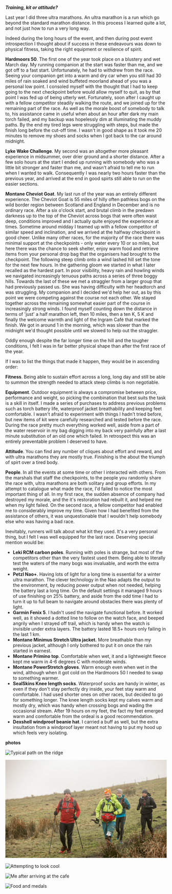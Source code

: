 ***Training, kit or attitude?***

Last year I did three ultra marathons. An ultra marathon is a run which go beyond the standard marathon distance. In this process I learned quite a lot, and not just how to run a very long way.

Indeed during the long hours of the event, and then during post event introspection I thought about if success in these endeavours was down to physical fitness, taking the right equipment or resilience of spirit.

**Hardmoors 50**. The first one of the year took place on a blustery and wet March day. My running companion at the start was faster than me, and we got off to a fast start. Unfortunately, he had to withdrew from the race. Seeing your companion get into a warm and dry car when you still had 30 miles of rain soaked and wind buffeted moorland ahead of you was a personal low point. I consoled myself with the thought that I had to keep going to the next checkpoint before would allow myself to quit, as by that point I was fed up of being utterly wet. Fortunately, soon after I caught up with a fellow competitor steadily walking the route, and we joined up for the remaining part of the race. As well as the morale boost of somebody to talk to, his assistance came in useful when about an hour after dark my main torch failed, and my backup was hopelessly dim at illuminating the muddy paths. By the end my tired legs were struggling with steps, but made the finish long before the cut-off time. I wasn&#39;t in good shape as it took me 20 minutes to remove my shoes and socks when I got back to the car around midnight.

**Lyke Wake Challenge**. My second was an altogether more pleasant experience in midsummer, over drier ground and a shorter distance. After a few solo hours at the start I ended up running with somebody who was a little bit stronger and faster than me, and wasn&#39;t afraid to tell me to run when I wanted to walk. Consequently I was nearly two hours faster than the previous year, and arrived at the end in good spirts still able to run on the easier sections.

**Montane Cheviot Goat**. My last run of the year was an entirely different experience. The Cheviot Goat is 55 miles of hilly often pathless bogs on the wild border region between Scotland and England in December and is no ordinary race. After a six o&#39;clock start, and brutal climb in the predawn darkness up to the top of the Cheviot across bogs that were often waist deep, conditions improved and I actually quite enjoyed the experience at times. Sometime around midday I teamed up with a fellow competitor of similar speed and inclination, and we arrived at the halfway checkpoint in good cheer. Unlike many other races, for the majority of the race there was minimal support at the checkpoints - only water every 10 or so miles, but here there was the chance to seek shelter, enjoy warm food and retrieve items from your personal drop bag that the organisers had brought to the checkpoint.  The following steep climb onto a wind lashed hill set the tone for the next few hours. In the gathering gloom we started in what I later recalled as the hardest part. In poor visibility, heavy rain and howling winds we navigated increasingly tenuous paths across a series of three boggy hills. Towards the last of these we met a straggler from a larger group that had previously passed us. She was having difficulty with her headtorch and was struggling. My companion and I decided we&#39;d help her out, as by this point we were competing against the course not each other. We stayed together across the remaining somewhat easier part of the course in increasingly strong winds. I found myself counting down the distance in terms of 'just' a half marathon left, then 10 miles, then a ten K, 5 K and finally the welcome warmth and light of the Ingram Café that marked the finish. We got in around 1 in the morning, which was slower than the midnight we&#39;d thought possible until we slowed to help out the straggler.

Oddly enough despite the far longer time on the hill and the tougher conditions, I felt I was in far better physical shape than after the first race of the year.

If I was to list the things that made it happen, they would be in ascending order:

**Fitness**. Being able to sustain effort across a long, long day and still be able to summon the strength needed to attack steep climbs is non negotiable.

**Equipment**. Outdoor equipment is always a compromise between price, performance and weight, so picking the combination that best suits the task is a skill in itself. I made a series of purchases to address previous problems such as torch battery life, waterproof jacket breathability and keeping feet comfortable. I wasn&#39;t afraid to experiment with things I hadn&#39;t tried before, but new items of kit were carefully researched and tested before the race. During the race pretty much everything worked well, aside from a part of the water reservoir in my bag digging into my back very painfully after a last minute substitution of an old one which failed. In retrospect this was an entirely preventable problem I deserved to have.

**Attitude**. You can find any number of cliques about effort and reward, and with ultra marathons they are mostly true. Finishing is the about the triumph of spirt over a tired body.

**People**. In all the events at some time or other I interacted with others. From the marshals that staff the checkpoints, to the people you randomly share the race with, ultra marathons are both solitary and group efforts. In my attempt to catalogue what made the race, I'd failed to notice the most important thing of all. 
In my first race, the sudden absence of company had destroyed  my morale, and the it&#39;s restoration had rebuilt it, and helped me when my light failed. On the second race, a fellow competitor had enabled me to considerably improve my time. Given how I had benefited from the assistance of others, it was unquestionable that I wouldn&#39;t help somebody else who was having a bad race.

Inevitably, runners will talk about what kit they used. It&#39;s a very personal thing, but I felt I was well equipped for the last race. Deserving special mention would be:

- **Leki RCM carbon poles**. Running with poles is strange, but most of the competitors other than the very fastest used them. Being able to literally test the waters of the many bogs was invaluable, and worth the extra weight.
- **Petzl Nao+**. Having lots of light for a long time is essential for a winter ultra marathon. The clever technology in the Nao adapts the output to the environment, by reducing power output when not needed, helping the battery last a long time. On the default settings it managed 9 hours of use finishing on 25% battery, and aside from the odd time I had to turn it up to full beam to navigate around obstacles there was plenty of light.
- **Garmin Fenix 5**. I hadn&#39;t used the navigate functional before. It worked well, as it showed a dotted line to follow on the watch face, and beeped angrily when I strayed off trail, which is handy when the watch is invisible under extra layers. The battery lasted 18.5+ hours only failing in the last 1 km.
- **Montane Minimus Stretch Ultra jacket.** More breathable than my previous jacket, although I only bothered to put it on once the rain started in earnest.
- **Montane Primino top**. Comfortable when wet, it and a lightweight fleece kept me warm in 4-6 degrees C with moderate winds.
- **Montane PowerStretch gloves**. Warm enough even when wet in the wind, although when it got cold on the Hardmoors 50 I needed to swap to something warmer.
- **SealSkins Knee length socks**. Waterproof socks are handy in winter, as even if they don&#39;t stay perfectly dry inside, your feet stay warm and comfortable. I had used shorter ones on other races, but decided to go for something longer. The knee length socks kept my calves warm and mostly dry, which was handy when crossing bogs and wading the occasional stream. After 19 hours on my feet, the fact my feet emerged warm and comfortable from the ordeal is a good recommendation.
- **Dexshell windproof beanie hat**. I carried a buff as well, but the extra insultation from a windproof layer meant not having to put my hood up which feels very isolating.

**photos**


![Typical path on the ridge](../images/2020-01-04/IMG_20191207_124654.jpg)

![After about 25 miles](../images/2020-01-04/i-HbBPL5C-X3.jpg)

![Attempting to look cool](../images/2020-01-04/IMG_20191207_132804.jpg)

![Me after arriving at the cafe](../images/IMG_20191208_010202.jpg)

![Food and medals](../images/2020-01-04/IMG_20191208_010506.jpg)
